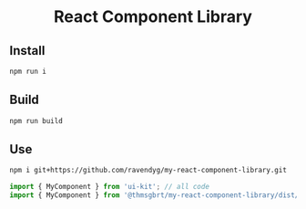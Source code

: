 <h1 align="center">React Component Library</h1>


## Install

```sh
npm run i
```

## Build

```sh
npm run build
```


## Use

```sh
npm i git+https://github.com/ravendyg/my-react-component-library.git
```

```js
import { MyComponent } from 'ui-kit'; // all code
import { MyComponent } from '@thmsgbrt/my-react-component-library/dist/my-component'; // one component only
```
